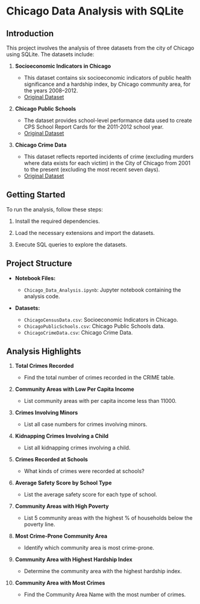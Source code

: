 # Chicago Data Analysis with SQLite

## Introduction
This project involves the analysis of three datasets from the city of Chicago using SQLite. The datasets include:

1. **Socioeconomic Indicators in Chicago**
   - This dataset contains six socioeconomic indicators of public health significance and a hardship index, by Chicago community area, for the years 2008–2012.
   - [Original Dataset](https://data.cityofchicago.org/Health-Human-Services/Census-Data-Selected-socioeconomic-indicators-in-C/kn9c-c2s2)

2. **Chicago Public Schools**
   - The dataset provides school-level performance data used to create CPS School Report Cards for the 2011-2012 school year.
   - [Original Dataset](https://data.cityofchicago.org/Education/Chicago-Public-Schools-Progress-Report-Cards-2011-/9xs2-f89t)

3. **Chicago Crime Data**
   - This dataset reflects reported incidents of crime (excluding murders where data exists for each victim) in the City of Chicago from 2001 to the present (excluding the most recent seven days).
   - [Original Dataset](https://data.cityofchicago.org/Public-Safety/Crimes-2001-to-present/ijzp-q8t2)

## Getting Started
To run the analysis, follow these steps:

1. Install the required dependencies.
  
2. Load the necessary extensions and import the datasets.
   
3. Execute SQL queries to explore the datasets.

## Project Structure
- **Notebook Files:**
  - `Chicago_Data_Analysis.ipynb`: Jupyter notebook containing the analysis code.
  
- **Datasets:**
  - `ChicagoCensusData.csv`: Socioeconomic Indicators in Chicago.
  - `ChicagoPublicSchools.csv`: Chicago Public Schools data.
  - `ChicagoCrimeData.csv`: Chicago Crime Data.

## Analysis Highlights
1. **Total Crimes Recorded**
   - Find the total number of crimes recorded in the CRIME table.

2. **Community Areas with Low Per Capita Income**
   - List community areas with per capita income less than 11000.

3. **Crimes Involving Minors**
   - List all case numbers for crimes involving minors.

4. **Kidnapping Crimes Involving a Child**
   - List all kidnapping crimes involving a child.

5. **Crimes Recorded at Schools**
   - What kinds of crimes were recorded at schools?

6. **Average Safety Score by School Type**
   - List the average safety score for each type of school.

7. **Community Areas with High Poverty**
   - List 5 community areas with the highest % of households below the poverty line.

8. **Most Crime-Prone Community Area**
   - Identify which community area is most crime-prone.

9. **Community Area with Highest Hardship Index**
   - Determine the community area with the highest hardship index.

10. **Community Area with Most Crimes**
    - Find the Community Area Name with the most number of crimes.
